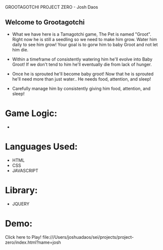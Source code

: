  GROOTAGOTCHI PROJECT ZERO - Josh Daos

## Welcome to Grootagotchi

- What we have here is a Tamagotchi game, The Pet is named "Groot".
Right now he is still a seedling so we need to make him grow.
Water him daily to see him grow! 
Your goal is to gorw him to baby Groot and not let him die.

- Within a timeframe of consistently watering him he'll evolve into Baby Groot!
If we don't tend to him he'll eventually die from lack of hunger.

- Once he is sprouted he'll become baby groot!
Now that he is sprouted he'll need more than just water..
He needs food, attention, and sleep!

- Carefully manage him by consistently giving him food, attention, and sleep!


# Game Logic:
-

# Languages Used:
- HTML
- CSS
- JAVASCRIPT
 
# Library: 
- JQUERY

# Demo:
Click <a>here</a> to Play! 
file:///Users/joshuadaos/sei/projects/project-zero/index.html?name=josh

